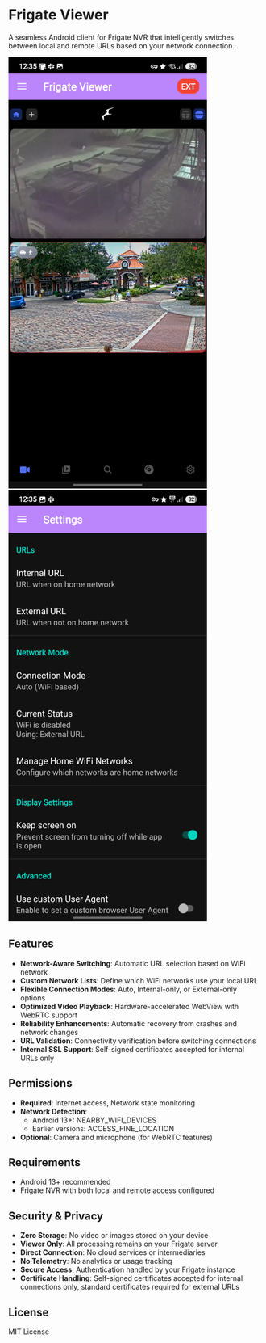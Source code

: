 # Frigate Viewer

A seamless Android client for Frigate NVR that intelligently switches between local and remote URLs based on your network connection.

![Frigate Viewer Screenshot 1](assets/images/screenshot1.png)  ![Frigate Viewer Screenshot 2](assets/images/screenshot2.png)

## Features

- **Network-Aware Switching**: Automatic URL selection based on WiFi network
- **Custom Network Lists**: Define which WiFi networks use your local URL
- **Flexible Connection Modes**: Auto, Internal-only, or External-only options
- **Optimized Video Playback**: Hardware-accelerated WebView with WebRTC support
- **Reliability Enhancements**: Automatic recovery from crashes and network changes
- **URL Validation**: Connectivity verification before switching connections
- **Internal SSL Support**: Self-signed certificates accepted for internal URLs only

## Permissions

- **Required**: Internet access, Network state monitoring
- **Network Detection**: 
  - Android 13+: NEARBY_WIFI_DEVICES
  - Earlier versions: ACCESS_FINE_LOCATION
- **Optional**: Camera and microphone (for WebRTC features)

## Requirements

- Android 13+ recommended
- Frigate NVR with both local and remote access configured

## Security & Privacy

- **Zero Storage**: No video or images stored on your device
- **Viewer Only**: All processing remains on your Frigate server
- **Direct Connection**: No cloud services or intermediaries
- **No Telemetry**: No analytics or usage tracking
- **Secure Access**: Authentication handled by your Frigate instance
- **Certificate Handling**: Self-signed certificates accepted for internal connections only, standard certificates required for external URLs

## License

MIT License
